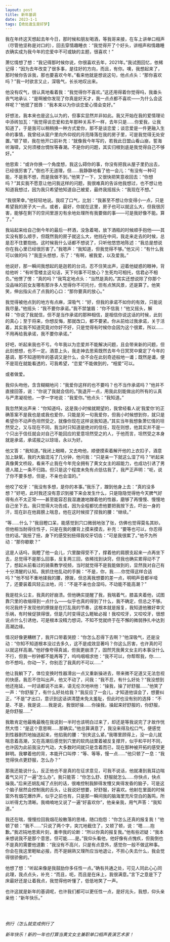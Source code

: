 ```yaml
---
layout: post
title: 新年基调
date: 2023-1-1
tags: [绝处逢生是好梦]
---
```


我在年终这天想起去年今日，那时候和朋友喝酒，等我哥来接，在车上讲单口相声（尽管他坚称是对口的），回去穿情趣睡衣：“我觉得开了个好头，讲相声和情趣睡衣确实成为我今年的恋爱中不可或缺的主题，很喜欢！”

萧忆情想了想：“我记得那时候你说，你很喜欢去年，2021年。”我试图回忆，依稀记得：“因为去年改变了很多事，是往好的方向，而且，有你。噢，我想起来了，那时候你告诉我，那也要喜欢今年。”看来他就是想说这句，他点点头：“那你喜欢吗？”我一时欲言又止，深吸气，长长地叹出来。

他没有叹气，很认真地看着我：“我觉得你不喜欢。”这还用得着你觉得吗，我垂头丧气地承认：“是啊被你发现了你真是好天才，我一点点都不喜欢——为什么会这样呢？”他抿了抿唇：“我本来以为你谈恋爱心情会变好。”

好想法，我本来也是这么以为的，但事实显然并非如此。我又开始在我的爱情理论中添砖加瓦：“我觉得谈恋爱和去年那种关系不一样，去年只是……你爱我，让我知道了，于是我可以稍稍换一种方式爱你，那不是谈恋爱；谈恋爱是一件更融入生命的事情，我曾经从窗户里向外仰视的月亮降落在我的房子里，可是我觉得无处安置。”顿了顿，我在他开口前补充：“就像我今年写的，若我此日盟山看山崩，誓海听海啸，又何须楼台惆怅等春潮。不是你的问题，其实归根到底是我觉得自己不够好。”

他思索：“或许你换一个角度想，我这么碍你的事，你没有把我从屋子里扔出去，已经很厉害了。”倒也不无道理，但……我静静地看了他一会儿：“有没有一种可能，不是我不想，而是我做不到。”他笑了一下，又很快把笑意收回去：“你想吗？”其实我不愿意让他问我这样的问题，我很难真的告诉他我想过，也不想让他知道我想过，因为我只希望他知道自己被爱，最终我摇摇头：“我现在不想。”

“我很荣幸。”他轻轻地说。我叹了口气，比划：“我甚至不想让你变得小一点，只是希望我的房子大一点。或者，最好，你就在这里，房子也可以就这么大，但我很厉害，能够在剩下的空间里游刃有余地处理所有我要做的事——可是我好像不能。算了。”

我站起来给自己倒今年的最后一杯酒，没急着喝，放下酒瓶的时候顺手抱他——其实没有那么顺手，但既然我的房子就这么大，他挡在中间，我走来走去的时候，总是忍不住要抱他。这时候我什么话都不想说了，只听他悠悠地陈述：“我总是想说你在我心里已经很厉害了。”我嗯声：“我知道，但我觉得不够。”他又问：“有什么我可以做的吗？”我歪头想想，乐了：“有啊，被我爱，以及爱我。”

他说好，那一瞬间我想起的是迦若的台词，忍不住笑出声，迎着他疑惑的眼神，背给他听：“有听雪楼主这句话，天下何事不可放心？生死均可相托，信君必不相负。”他愣了愣：“真的吗？”我笃定地点头：“当然是真的。”其实还想说除了你那个没品味的前女友哪有那许多人觉得你不可托付，但有点煞风景，还是算了。他笑笑，伸出指尖点了点我的心口：“那你要真的放心。”

我觉得被他点到的地方有点麻，深吸气：“好，但我的承诺不如你的有效，只能说我尽量。”他摇头：“我不要你承诺。”我不禁皱眉：“你不信我！”他又摇头，解释：“你说了我就信，但不是当作承诺的那种相信，是相信你说这话的时候，此刻的真心；至于将来，你想反悔，那就改口，都不要紧。你从前给过我承诺，关于活着，其实我不知道究竟对你好不好，只是觉得有时候你会因为这个很累，所以……不用再给我承诺，我不要你承诺。”

好吧，听起来我也不亏。今年我以为恋爱并不能解决问题，且会带来新的问题，但此刻想想，也不一定。酒意上头，我走神去思索既然去年今日冥冥中奠定了今年的基调，那不知道明年的基调又是什么，会不会在此刻奇迹般地一谶；既然是谶，便不是现在就能看透的，可我希望，“恋爱”不能做到的，“相爱”可以。

或者做爱。

我仰头吻他，含含糊糊地问：“我爱你这样的也不要吗？也不当作承诺吗？”他并不直接回答，说：“你说了我就会信的。”我退开一点，用我此刻能做出的所有的认真与严肃凝视他，一字一字地说：“我爱你。”他点头：“我知道。”

我忽然笑出声来：“你知道吗，这是我小时候就期望的，我曾经看人说‘我爱你’的正确答案不是我也是或我也爱你，只能是另一句我爱你，但我小时候想到你，就只是希望你不动声色坦然受之，就像你现在这样说我知道。”其实当年我想象萧忆情的坦然受之，又与现在不同，我当时只知道是绝对的信任，现在则想，他其实并不是一个只出于信任就会对自己不能回应的爱意坦然受之的人，于他而言，坦然受之本身就是承诺，承诺报之以琼瑶，永以为好。

他又答：“我知道。”我闭上眼睛，又去吻他，顺便摸索着解开他的上衣扣子，酒意加上缺氧，我的大脑混沌了几分钟，他问我：“只是亲一下就这么湿了吗？”听起来真像黄文桥段，看来不止我在今年完全拥有了黄文女主的超能力，也成功引诱了男德人踏上一条不归路。但只是这个程度未免有点低估我了，我严正声明：“呃，说了你不要多想，但是，不亲也会湿的。”

他咬了咬牙：“我没有多想，是你的本事。”我乐了，蹭到他身上去：“真的没多想？”好吧，此时我还没有意识到接下来会发生什么，只是隐隐觉得他今天脾气好得有点不太正常——甚至能容忍我湿漉漉地蹭着他的性器，磨够了再慢慢、慢慢地自己坐下去。我只觉得大功告成，因为全程都忧虑他要把我按下去，吓出一身的汗，现在趴在他肩膀上喘息，他在这时候捏了捏我的腰：“继续。”

“等……什么？”我目瞪口呆，能感觉到穴口微弱地张了张，仿佛也觉得莫名其妙。但他相当耐得住性子，只是在我的腰背上摸来摸去，补充：“要等也可以，你忍得住的话。”我扭了扭，身下的感受别扭得我咬牙切齿：“可是我很累了。”他不为所动：“那你歇歇？”

这是人话吗，我瞪了他一会儿，穴里酸得受不了，撑着他的肩膀支起来一点再坐下去，总觉得不是那么回事，反复两三回，依稀找到诀窍，但我也确实累得动不了了，想起从前看过的骑乘教学视频，当时就觉得不是我能做到的，显然我对自己有十分清醒的认知。我抓住他乱动的手腕：“不是，你，我……你觉得这样合适吗？”他不轻不重地揉我的腰，撩拨，但总离我想要的差一点，明明声音都半哑了，还要装着风轻云淡地，问：“不是不亲也会湿吗，不动能不能高潮？”

我是枕头公主，我真的好崩溃。但他确实提醒了我，我喘着气，膝盖夹着他，试图靠穴里的收缩得到一点什么——似乎也真的得到了什么，我不确定，但总之不够。何况我终于发现他的撩拨是在打乱我的节奏，这根本就是报复，我知道他雅好幸灾乐祸，有时候促狭得很，但是几时变得这么睚眦必报！我咬咬牙，又咬咬牙，很想说点什么引诱他，可是根本没精力想词，不知不觉就终于在不懈的微弱挣扎中达到高潮边缘。

情况好像更糟糕了，我开口带着哭腔：“你怎么忍得下去啊？”他深吸气，还是没动：“你知不知道根本没过去多久，这不是成效显著吗？你这么厉害，也许真的可以就这样高潮。”他好像夸得真诚，但我更崩溃了，固然凭我黄文女主的本事没什么不行，但我一秒钟都不能再等了，呜呜咽咽求他：“我不可以，你帮帮我，你……你不想吗，你动一下，你别忍了我真的不可以……”

他让我躺下了，体位变换时性器滑出一点又重新操进去，带来微不足道又无法忽视的快感，我忍不住叫出声，他又不动了，问我：“我不忍，有什么好处？”我没想到他还拖延，一时话都说不出来，语无伦次地哄他：“操我，操了好舒服……”他笑了一声：“你舒服了，有什么好处给我？”我反应了一会儿，才知道他误会了，想要纠正，“不是”才出口，意识到这话讲清楚未免太羞耻，但此时也没有别的选择：“不是、不是，我是说……我是说，我很好操……你操我，操起来好舒服的，你舒服，是你舒服……”

我敢肯定他最晚最晚在我说到一半时也该明白过来了，却还是等我说完了才故作恍然大悟：“是这个意思啊……那确实。”他总算满意了，我没来得及松口气，便感觉到性器剧烈地抽送起来，他掐我的腰：“别夹这么紧。”我哪里顾得上，没一会儿就喘息着高潮，又在高潮后感觉到穴里的软肉战栗着被反复撑开，似乎和平时不同，也许因为此前我没力气动，大多数时间就只是含着而已，现在那种被开拓的感受更鲜明。我攀着他的背，本能开口叫停：“等、等等，慢一点……”他只顿了一息：“我觉得快点更舒服，怎么办？”

那我还能说什么，反正他也不是真的在征求意见，可我不说话，他就凑到我耳边喘着气又问了一遍“怎么办”。我只能答：“你怎么舒、舒服就怎么……你快点，快点操我。”后来还胡乱喊了点别的话，很难控制我醉得发懵又爽得发昏的脑子，可是这个脑子居然会控制我的舌头，让我说好想要，好舒服，好喜欢。他射在里面的时候窗外有烟花爆炸声，似乎之前也有，只是那一瞬间我的脑海里充斥空白的轰鸣，所以听得尤为清晰。我喃喃地又说了一遍“好喜欢你”，他亲亲我，用气声答：“我知道。”

我还在喘，慢慢捡回我烟花般散落的思绪，随口抱怨：“你怎么还真的报复我！”他顿了顿：“我不……”只说了两个字，突兀地截住了，又顿了顿，说：“嗯……抱歉。”我迟钝地思索片刻，重申我的论断：“所以你真的报复我。”他有些迟疑：“我本来想说我不是那个意思，但可能……是。”我仰头看他，他好像有点愧疚，但我倒也不是真的需要他道歉：“我没有不高兴，只是有点意外，感觉你一般不做这种事。你会在我这里睚眦必报，而不是娴熟又理所应当地退让，不担心失去什么，我会觉得很骄傲的。”

他想了想：“听起来像是我鼓励你多任性一点。”确有共通之处，可见人同此心心同此理，我点点头，补充：“而且，呃，而且是在床上，我很满意。”言下之意是下了床最好还是让着我点，我觉得他听懂了，低低地笑了一声。

也许这就是新年的基调呢，也许我们都可以更任性一点，是好兆头，我想，仰头亲亲他：“新年快乐。”

<br>
<br>

*例行（怎么就变成例行了*

*新年快乐！新的一年也打算当黄文女主兼职单口相声表演艺术家！*